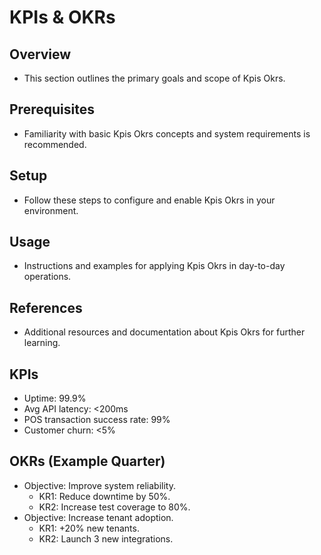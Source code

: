 # KPIs & OKRs

## Overview
- This section outlines the primary goals and scope of Kpis Okrs.

## Prerequisites
- Familiarity with basic Kpis Okrs concepts and system requirements is recommended.

## Setup
- Follow these steps to configure and enable Kpis Okrs in your environment.

## Usage
- Instructions and examples for applying Kpis Okrs in day-to-day operations.

## References
- Additional resources and documentation about Kpis Okrs for further learning.


## KPIs
- Uptime: 99.9%
- Avg API latency: <200ms
- POS transaction success rate: 99%
- Customer churn: <5%

## OKRs (Example Quarter)
- Objective: Improve system reliability.
  - KR1: Reduce downtime by 50%.
  - KR2: Increase test coverage to 80%.
- Objective: Increase tenant adoption.
  - KR1: +20% new tenants.
  - KR2: Launch 3 new integrations.
